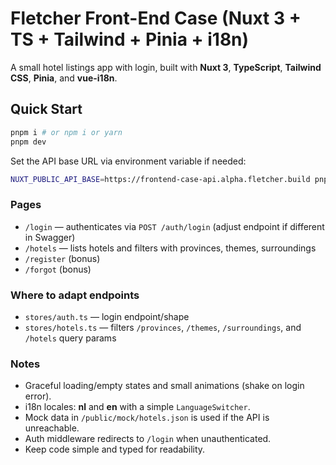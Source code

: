 
# Fletcher Front-End Case (Nuxt 3 + TS + Tailwind + Pinia + i18n)

A small hotel listings app with login, built with **Nuxt 3**, **TypeScript**, **Tailwind CSS**, **Pinia**, and **vue-i18n**.

## Quick Start
```bash
pnpm i # or npm i or yarn
pnpm dev
```

Set the API base URL via environment variable if needed:
```bash
NUXT_PUBLIC_API_BASE=https://frontend-case-api.alpha.fletcher.build pnpm dev
```

### Pages
- `/login` — authenticates via `POST /auth/login` (adjust endpoint if different in Swagger)
- `/hotels` — lists hotels and filters with provinces, themes, surroundings
- `/register` (bonus)
- `/forgot` (bonus)

### Where to adapt endpoints
- `stores/auth.ts` — login endpoint/shape
- `stores/hotels.ts` — filters `/provinces`, `/themes`, `/surroundings`, and `/hotels` query params

### Notes
- Graceful loading/empty states and small animations (shake on login error).
- i18n locales: **nl** and **en** with a simple `LanguageSwitcher`.
- Mock data in `/public/mock/hotels.json` is used if the API is unreachable.
- Auth middleware redirects to `/login` when unauthenticated.
- Keep code simple and typed for readability.
